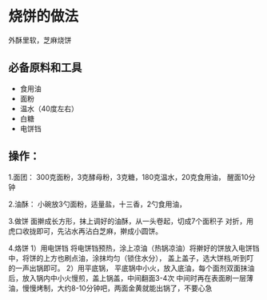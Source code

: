 # 烧饼的做法

外酥里软，芝麻烧饼

## 必备原料和工具

- 食用油
- 面粉
- 温水（40度左右）
- 白糖
- 电饼铛

## 操作：

1.面团：
300克面粉，3克酵母粉，3克糖，180克温水，20克食用油，
醒面10分钟

2.油酥：
小碗放3勺面粉，适量盐，十三香，2勺食用油，

3.做饼
面擀成长方形，抹上调好的油酥，从一头卷起，切成7个面积子
对折，用虎口收拢即可，先沾水再沾白芝麻，擀成小圆饼。

4.烙饼
1）用电饼铛
将电饼铛预热，涂上凉油（热锅凉油）将擀好的饼放入电饼铛中，将饼的上方也刷点油，涂抹均匀（锁住水分），
盖上盖子，选大饼档,听到叮的一声出锅即可。
2）用平底锅，
平底锅中小火，放入底油，每个面剂双面抹油后，放入锅内中小火慢煎，盖上锅盖，中间翻面3-4次
中间时再在表面刷一层薄油，慢慢烤制，大约8-10分钟吧，两面金黄就能出锅了，不要心急